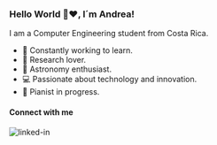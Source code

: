 ### Hello World 👋❤️, I´m Andrea!
I am a Computer Engineering student from Costa Rica.
- 🔭 Constantly working to learn.
- 🌱 Research lover.
- 🌟 Astronomy enthusiast.
- 💻 Passionate about technology and innovation.
- 🎹 Pianist in progress.
#### Connect with me
[<img align="left" alt="linked-in" src="https://img.shields.io/badge/linkedin-%230077B5.svg?&style=for-the-badge&logo=linkedin&logoColor=white" />](https://www.linkedin.com/in/andreafernez)
<br>
<br>
